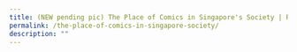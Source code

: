 ```yaml
---
title: (NEW pending pic) The Place of Comics in Singapore's Society | Read! Fest 23
permalink: /the-place-of-comics-in-singapore-society/
description: ""
---
```

<!-- **Join the uncovering of the distinct charm of comics and learn the communicative role it plays in this panel discussion.**

**Date:** 4 July, 7:00 – 8:00 pm <br>
**Admission:** Free (registration required)<br>
**Venue:** Zoom (online) <br>
**Organiser:** National Library Board

Comics are not just about superheroes. Taking “The Most Important Comic Book on Earth” as a starting point, this discussion argues for the unique value of comics as a communicative medium, uncovers its distinct charms, and unpacks the evolving role it plays in Singapore’s literary scene.&nbsp;

Join Lim Cheng Tju, (Singapore’s comics critic), Viency Lee (Editor, Asiapac Books &amp; COMIX.SG), Felicia Low-Jimenez (Publisher, Difference Engine), and Woo Qiyun (Environmentalist, Creative Storyteller and National Geographic Young Explorer, @theweirdandwild), as they survey the present and forecast the future of comics as a medium for environmental advocacy.
<a href="[https://www.eventbrite.sg/e/the-place-of-comics-in-singapores-society-read-fest-23-tickets-645845600577?aff=odcleoeventsincollection](https://www.eventbrite.sg/e/the-place-of-comics-in-singapores-society-read-fest-23-tickets-645845600577?aff=odcleoeventsincollection)" class="btn-link" target="_blank">
	<img src="/images/gogreensg_website-32.png">
</a>

<style>
	.btn-link {
		display: inline-block;
	}
	a.btn-link[target="_blank"]:after {
	display: none;
}
	.btn-link > img {
		width: 100%;
	}
</style>-->